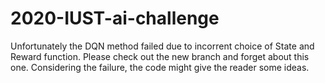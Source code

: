 # 2020-IUST-ai-challenge
Unfortunately the DQN method failed due to incorrent choice of State and Reward function. Please check out the new branch and forget about this one. Considering the failure, the code might give the reader some ideas.
